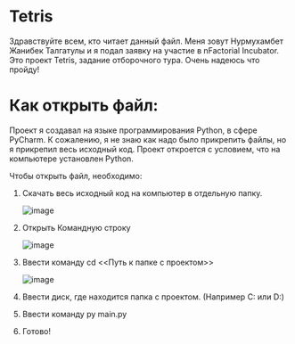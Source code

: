 # Tetris

Здравствуйте всем, кто читает данный файл. Меня зовут Нурмухамбет Жанибек Талгатулы и я подал заявку на участие в nFactorial Incubator.
Это проект Tetris, задание отборочного тура. Очень надеюсь что пройду!

# Как открыть файл:
Проект я создавал на языке программирования Python, в сфере PyCharm. К сожалению, я не знаю как надо было прикрепить файлы, но я прикрепил весь исходный код.
Проект откроется с условием, что на компьютере установлен Python.

Чтобы открыть файл, необходимо:
  1. Скачать весь исходный код на компьютер в отдельную папку.

        ![image](https://github.com/wohdrv/Tetris/assets/133672243/45a7e6e1-a69b-459d-ad1f-9cefb754646f)


  
  3. Открыть Командную строку

       ![image](https://github.com/wohdrv/Tetris/assets/133672243/8574c9d8-7b76-4e2c-9843-9c8a5f4ac377)


  
  4. Ввести команду cd <<Путь к папке с проектом>>

      ![image](https://github.com/wohdrv/Tetris/assets/133672243/09bc939e-e9c3-492f-8c7a-81fae3107a38)


  
  6. Ввести диск, где находится папка с проектом. (Например C: или D:)
  7. Ввести команду py main.py
  8. Готово!
